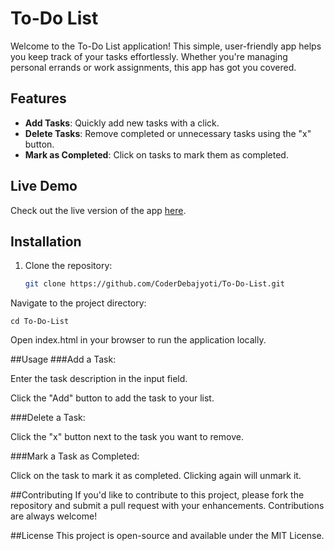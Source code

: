 # To-Do List

Welcome to the To-Do List application! This simple, user-friendly app helps you keep track of your tasks effortlessly. Whether you're managing personal errands or work assignments, this app has got you covered.

## Features

- **Add Tasks**: Quickly add new tasks with a click.
- **Delete Tasks**: Remove completed or unnecessary tasks using the "x" button.
- **Mark as Completed**: Click on tasks to mark them as completed.

## Live Demo

Check out the live version of the app [here](https://coderdebajyoti.github.io/To-Do-List/).

## Installation

1. Clone the repository:
   ```bash
   git clone https://github.com/CoderDebajyoti/To-Do-List.git
Navigate to the project directory:
```
cd To-Do-List
```
Open index.html in your browser to run the application locally.

##Usage
###Add a Task:

Enter the task description in the input field.

Click the "Add" button to add the task to your list.

###Delete a Task:

Click the "x" button next to the task you want to remove.

###Mark a Task as Completed:

Click on the task to mark it as completed. Clicking again will unmark it.

##Contributing
If you'd like to contribute to this project, please fork the repository and submit a pull request with your enhancements. Contributions are always welcome!

##License
This project is open-source and available under the MIT License.
